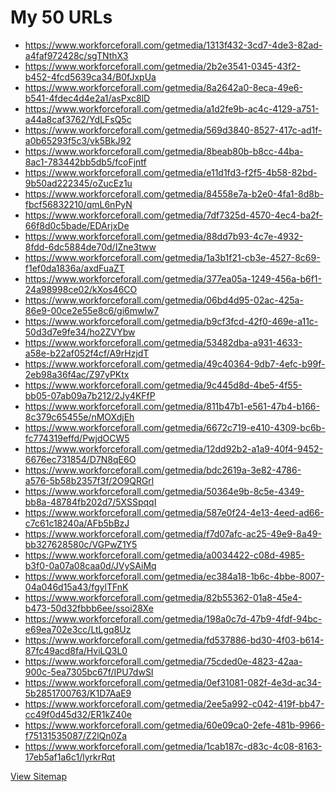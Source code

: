 <!DOCTYPE html>
<html lang="en">
<head>
  <meta charset="UTF-8">
  <title>My 50 URLs</title>
</head>
<body>
  <h1>My 50 URLs</h1>
  <ul>
    <li><a href="//www.workforceforall.com/getmedia/1313f432-3cd7-4de3-82ad-a4faf972428c/sgTNthX3">https://www.workforceforall.com/getmedia/1313f432-3cd7-4de3-82ad-a4faf972428c/sgTNthX3</a></li>
    <li><a href="https://www.workforceforall.com/getmedia/2b2e3541-0345-43f2-b452-4fcd5639ca34/B0fJxpUa">https://www.workforceforall.com/getmedia/2b2e3541-0345-43f2-b452-4fcd5639ca34/B0fJxpUa</a></li>
    <li><a href="https://www.workforceforall.com/getmedia/8a2642a0-8eca-49e6-b541-4fdec4d4e2a1/asPxc8lD">https://www.workforceforall.com/getmedia/8a2642a0-8eca-49e6-b541-4fdec4d4e2a1/asPxc8lD</a></li>
    <li><a href="https://www.workforceforall.com/getmedia/a1d2fe9b-ac4c-4129-a751-a44a8caf3762/YdLFsQ5c">https://www.workforceforall.com/getmedia/a1d2fe9b-ac4c-4129-a751-a44a8caf3762/YdLFsQ5c</a></li>
    <li><a href="https://www.workforceforall.com/getmedia/569d3840-8527-417c-ad1f-a0b65293f5c3/vk5BkJ92">https://www.workforceforall.com/getmedia/569d3840-8527-417c-ad1f-a0b65293f5c3/vk5BkJ92</a></li>
    <li><a href="https://www.workforceforall.com/getmedia/8beab80b-b8cc-44ba-8ac1-783442bb5db5/fcoFjntf">https://www.workforceforall.com/getmedia/8beab80b-b8cc-44ba-8ac1-783442bb5db5/fcoFjntf</a></li>
    <li><a href="https://www.workforceforall.com/getmedia/e11d1fd3-f2f5-4b58-82bd-9b50ad222345/oZucEz1u">https://www.workforceforall.com/getmedia/e11d1fd3-f2f5-4b58-82bd-9b50ad222345/oZucEz1u</a></li>
    <li><a href="https://www.workforceforall.com/getmedia/84558e7a-b2e0-4fa1-8d8b-fbcf56832210/qmL6nPyN">https://www.workforceforall.com/getmedia/84558e7a-b2e0-4fa1-8d8b-fbcf56832210/qmL6nPyN</a></li>
    <li><a href="https://www.workforceforall.com/getmedia/7df7325d-4570-4ec4-ba2f-66f8d0c5bade/EDArjxDe">https://www.workforceforall.com/getmedia/7df7325d-4570-4ec4-ba2f-66f8d0c5bade/EDArjxDe</a></li>
    <li><a href="https://www.workforceforall.com/getmedia/88dd7b93-4c7e-4932-8fdd-6dc5884de70d/IZne3tww">https://www.workforceforall.com/getmedia/88dd7b93-4c7e-4932-8fdd-6dc5884de70d/IZne3tww</a></li>
    <li><a href="https://www.workforceforall.com/getmedia/1a3b1f21-cb3e-4527-8c69-f1ef0da1836a/axdFuaZT">https://www.workforceforall.com/getmedia/1a3b1f21-cb3e-4527-8c69-f1ef0da1836a/axdFuaZT</a></li>
    <li><a href="https://www.workforceforall.com/getmedia/377ea05a-1249-456a-b6f1-24a98998ce02/kXos46CO">https://www.workforceforall.com/getmedia/377ea05a-1249-456a-b6f1-24a98998ce02/kXos46CO</a></li>
    <li><a href="https://www.workforceforall.com/getmedia/06bd4d95-02ac-425a-86e9-00ce2e55e8c6/gi6mwlw7">https://www.workforceforall.com/getmedia/06bd4d95-02ac-425a-86e9-00ce2e55e8c6/gi6mwlw7</a></li>
    <li><a href="https://www.workforceforall.com/getmedia/b9cf3fcd-42f0-469e-a11c-50d3d7e9fe34/ho2ZVYbw">https://www.workforceforall.com/getmedia/b9cf3fcd-42f0-469e-a11c-50d3d7e9fe34/ho2ZVYbw</a></li>
    <li><a href="https://www.workforceforall.com/getmedia/53482dba-a931-4633-a58e-b22af052f4cf/A9rHzjdT">https://www.workforceforall.com/getmedia/53482dba-a931-4633-a58e-b22af052f4cf/A9rHzjdT</a></li>
    <li><a href="https://www.workforceforall.com/getmedia/49c40364-9db7-4efc-b99f-2eb98a36f4ac/Z97yPKtx">https://www.workforceforall.com/getmedia/49c40364-9db7-4efc-b99f-2eb98a36f4ac/Z97yPKtx</a></li>
    <li><a href="https://www.workforceforall.com/getmedia/9c445d8d-4be5-4f55-bb05-07ab09a7b212/2Jy4KFfP">https://www.workforceforall.com/getmedia/9c445d8d-4be5-4f55-bb05-07ab09a7b212/2Jy4KFfP</a></li>
    <li><a href="https://www.workforceforall.com/getmedia/811b47b1-e561-47b4-b166-8c379c65455e/nMOXdjEh">https://www.workforceforall.com/getmedia/811b47b1-e561-47b4-b166-8c379c65455e/nMOXdjEh</a></li>
    <li><a href="https://www.workforceforall.com/getmedia/6672c719-e410-4309-bc6b-fc774319effd/PwjdOCW5">https://www.workforceforall.com/getmedia/6672c719-e410-4309-bc6b-fc774319effd/PwjdOCW5</a></li>
    <li><a href="https://www.workforceforall.com/getmedia/12dd92b2-a1a9-40f4-9452-6676ec731854/D7N8qE6O">https://www.workforceforall.com/getmedia/12dd92b2-a1a9-40f4-9452-6676ec731854/D7N8qE6O</a></li>
    <li><a href="https://www.workforceforall.com/getmedia/bdc2619a-3e82-4786-a576-5b58b2357f3f/2O9QRGrl">https://www.workforceforall.com/getmedia/bdc2619a-3e82-4786-a576-5b58b2357f3f/2O9QRGrl</a></li>
    <li><a href="https://www.workforceforall.com/getmedia/50364e9b-8c5e-4349-bb8a-48784fb202d7/5XSSpqqI">https://www.workforceforall.com/getmedia/50364e9b-8c5e-4349-bb8a-48784fb202d7/5XSSpqqI</a></li>
    <li><a href="https://www.workforceforall.com/getmedia/587e0f24-4e13-4eed-ad66-c7c61c18240a/AFb5bBzJ">https://www.workforceforall.com/getmedia/587e0f24-4e13-4eed-ad66-c7c61c18240a/AFb5bBzJ</a></li>
    <li><a href="https://www.workforceforall.com/getmedia/f7d07afc-ac25-49e9-8a49-bb327628580c/VGPwZ1Y5">https://www.workforceforall.com/getmedia/f7d07afc-ac25-49e9-8a49-bb327628580c/VGPwZ1Y5</a></li>
    <li><a href="https://www.workforceforall.com/getmedia/a0034422-c08d-4985-b3f0-0a07a08caa0d/JVySAiMq">https://www.workforceforall.com/getmedia/a0034422-c08d-4985-b3f0-0a07a08caa0d/JVySAiMq</a></li>
    <li><a href="https://www.workforceforall.com/getmedia/ec384a18-1b6c-4bbe-8007-04a046d15a43/fgylTFnK">https://www.workforceforall.com/getmedia/ec384a18-1b6c-4bbe-8007-04a046d15a43/fgylTFnK</a></li>
    <li><a href="https://www.workforceforall.com/getmedia/82b55362-01a8-45e4-b473-50d32fbbb6ee/ssoi28Xe">https://www.workforceforall.com/getmedia/82b55362-01a8-45e4-b473-50d32fbbb6ee/ssoi28Xe</a></li>
    <li><a href="https://www.workforceforall.com/getmedia/198a0c7d-47b9-4fdf-94bc-e69ea702e3cc/LtLgq8Uz">https://www.workforceforall.com/getmedia/198a0c7d-47b9-4fdf-94bc-e69ea702e3cc/LtLgq8Uz</a></li>
    <li><a href="https://www.workforceforall.com/getmedia/fd537886-bd30-4f03-b614-87fc49acd8fa/HviLQ3L0">https://www.workforceforall.com/getmedia/fd537886-bd30-4f03-b614-87fc49acd8fa/HviLQ3L0</a></li>
    <li><a href="https://www.workforceforall.com/getmedia/75cded0e-4823-42aa-900c-5ea7305bc67f/IPU7dwSI">https://www.workforceforall.com/getmedia/75cded0e-4823-42aa-900c-5ea7305bc67f/IPU7dwSI</a></li>
    <li><a href="https://www.workforceforall.com/getmedia/0ef31081-082f-4e3d-ac34-5b2851700763/K1D7AaE9">https://www.workforceforall.com/getmedia/0ef31081-082f-4e3d-ac34-5b2851700763/K1D7AaE9</a></li>
    <li><a href="https://www.workforceforall.com/getmedia/2ee5a992-c042-419f-bb47-cc49f0d45d32/ER1kZ40e">https://www.workforceforall.com/getmedia/2ee5a992-c042-419f-bb47-cc49f0d45d32/ER1kZ40e</a></li>
    <li><a href="https://www.workforceforall.com/getmedia/60e09ca0-2efe-481b-9966-f75131535087/Z2lQn0Za">https://www.workforceforall.com/getmedia/60e09ca0-2efe-481b-9966-f75131535087/Z2lQn0Za</a></li>
    <li><a href="https://www.workforceforall.com/getmedia/1cab187c-d83c-4c08-8163-17eb5af1a6c1/lyrkrRqt">https://www.workforceforall.com/getmedia/1cab187c-d83c-4c08-8163-17eb5af1a6c1/lyrkrRqt</a></li>
  </ul>
  <p><a href="/sitemap.xml">View Sitemap</a></p>
</body>
</html>
